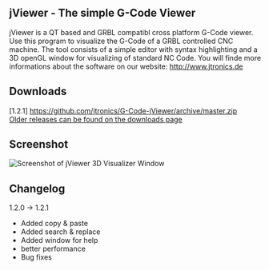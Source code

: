 jViewer - The simple G-Code Viewer
---------
jViewer is a QT based and GRBL compatibl cross platform G-Code viewer. Use this program to visualize the G-Code of a GRBL controlled CNC machine.
The tool consists of a simple editor with syntax highlighting and a 3D openGL window for visualizing of standard NC Code.
You will finde more informations about the software on our website: http://www.jtronics.de


Downloads
---------
[1.2.1] https://github.com/jtronics/G-Code-jViewer/archive/master.zip
<br />
[Older releases can be found on the downloads page](https://github.com/jtronics/G-Code-jViewer/master)
<br />


Screenshot
---------
![Screenshot of jViewer 3D Visualizer Window](https://raw.github.com/jtronics/G-Code-jViewer/master/pictures/jviewer_3.jpg "jViewer Software Screenshot.")


Changelog
---------
1.2.0 -> 1.2.1
* Added copy & paste
* Added search & replace
* Added window for help 
* better performance 
* Bug fixes
